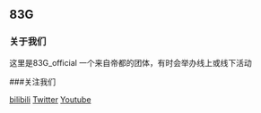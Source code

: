 ## 83G
### 关于我们

这里是83G_official 一个来自帝都的团体，有时会举办线上或线下活动

###关注我们 

[bilibili][anchor-id]   [Twitter][anchor-id]      [Youtube][anchor-id]

[anchor-id]: https://b23.tv/ghqR4Jt
[anchor-id]: https://twitter.com/83gOfficial?s=20&t=ooqqAv_1J6F_giL4V4KltA
[anchor-id]: https://youtube.com/channel/UC6xaYNw86NSyb9DsApHdvRw
